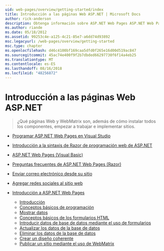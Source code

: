 ```yaml
---
uid: web-pages/overview/getting-started/index
title: Introducción a las páginas Web ASP.NET | Microsoft Docs
author: rick-anderson
description: Obtenga información sobre ASP.NET Web Pages ASP.NET Web Pages y la nueva sintaxis Razor proporcionan una manera rápida, cercana y ligera de combinar código de servidor con t HTML...
ms.author: riande
ms.date: 05/18/2012
ms.assetid: 99253c4e-a125-4c21-85e7-a6dd74d93892
msc.legacyurl: /web-pages/overview/getting-started
msc.type: chapter
ms.openlocfilehash: d46c4100bf169caa5dfd0f265e16d00d519ac847
ms.sourcegitcommit: 45ac74e400f9f2b7dbded66297730f6f14a4eb25
ms.translationtype: MT
ms.contentlocale: es-ES
ms.lasthandoff: 08/16/2018
ms.locfileid: "48256872"
---
```

<a name="getting-started-with-aspnet-web-pages"></a>Introducción a las páginas Web ASP.NET
====================
> ¿Qué páginas Web y WebMatrix son, además de cómo instalar todos los componentes, empezar a trabajar e implementar sitios.


- [Programar ASP.NET Web Pages en Visual Studio](program-asp-net-web-pages-in-visual-studio.md)
- [Introducción a la sintaxis de Razor de programación web de ASP.NET](introducing-razor-syntax-c.md)
- [ASP.NET Web Pages (Visual Basic)](introducing-razor-syntax-vb.md)
- [Preguntas frecuentes de ASP.NET Web Pages (Razor)](aspnet-web-pages-razor-faq.md)
- [Enviar correo electrónico desde su sitio](11-adding-email-to-your-web-site.md)
- [Agregar redes sociales al sitio web](13-adding-social-networking-to-your-web-site.md)
- [Introducción a ASP.NET Web Pages](introducing-aspnet-web-pages-2/index.md)

    - [Introducción](introducing-aspnet-web-pages-2/getting-started.md)
    - [Conceptos básicos de programación](introducing-aspnet-web-pages-2/intro-to-web-pages-programming.md)
    - [Mostrar datos](introducing-aspnet-web-pages-2/displaying-data.md)
    - [Conceptos básicos de los formularios HTML](introducing-aspnet-web-pages-2/form-basics.md)
    - [Introducir datos de base de datos mediante el uso de formularios](introducing-aspnet-web-pages-2/entering-data.md)
    - [Actualizar los datos de la base de datos](introducing-aspnet-web-pages-2/updating-data.md)
    - [Eliminar los datos de la base de datos](introducing-aspnet-web-pages-2/deleting-data.md)
    - [Crear un diseño coherente](introducing-aspnet-web-pages-2/layouts.md)
    - [Publicar un sitio mediante el uso de WebMatrix](introducing-aspnet-web-pages-2/publishing.md)
